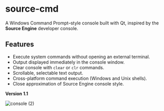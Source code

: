# source-cmd

A Windows Command Prompt–style console built with Qt, inspired by the **Source Engine** developer console.


## Features

- Execute system commands without opening an external terminal.
- Output displayed immediately in the console window.
- Clear console with `clear` or `clr` commands.
- Scrollable, selectable text output.
- Cross-platform command execution (Windows and Unix shells).
- Close approximation of Source Engine console style.



**Version 1.1**

![console (2)](https://github.com/user-attachments/assets/7d51dccc-cee7-4b20-8544-45420dfbcd6c)

